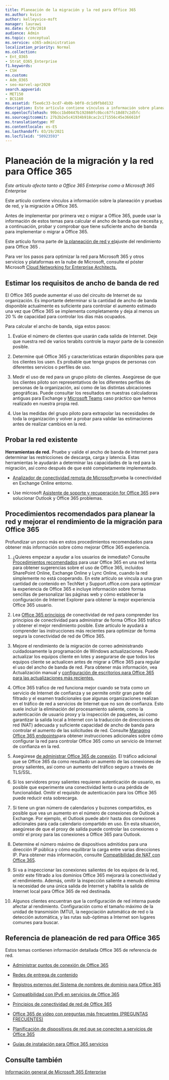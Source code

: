 ```yaml
---
title: Planeación de la migración y la red para Office 365
ms.author: kvice
author: kelleyvice-msft
manager: laurawi
ms.date: 6/29/2018
audience: Admin
ms.topic: conceptual
ms.service: o365-administration
localization_priority: Normal
ms.collection:
- Ent_O365
- Strat_O365_Enterprise
f1.keywords:
- CSH
ms.custom:
- Adm_O365
- seo-marvel-apr2020
search.appverid:
- MET150
- BCS160
ms.assetid: f5ee6c33-bcd7-4b0b-b0f8-dc1d9fb8d132
description: Este artículo contiene vínculos a información sobre planeación de red, pruebas y migración a Office 365.
ms.openlocfilehash: 99bcc1bd0447b192860fc0bcc67fc18d87c2d5fc
ms.sourcegitcommit: 27b2b2e5c41934b918cac2c171556c45e36661bf
ms.translationtype: MT
ms.contentlocale: es-ES
ms.lasthandoff: 03/19/2021
ms.locfileid: "50923593"
---
```

# <a name="network-and-migration-planning-for-office-365"></a>Planeación de la migración y la red para Office 365

*Este artículo afecta tanto a Office 365 Enterprise como a Microsoft 365 Enterprise*

Este artículo contiene vínculos a información sobre la planeación y pruebas de red, y la migración a Office 365.
  
Antes de implementar por primera vez o migrar a Office 365, puede usar la información de estos temas para calcular el ancho de banda que necesita y, a continuación, probar y comprobar que tiene suficiente ancho de banda para implementar o migrar a Office 365.

Este artículo forma parte de [la planeación de red y el](./network-planning-and-performance.md)ajuste del rendimiento para Office 365 .

Para ver los pasos para optimizar la red para Microsoft 365 y otros servicios y plataformas en la nube de Microsoft, consulte el póster Microsoft [Cloud Networking for Enterprise Architects.](../solutions/cloud-architecture-models.md)
   
## <a name="estimate-network-bandwidth-requirements"></a>Estimar los requisitos de ancho de banda de red
<a name="EstimateBandwidthRequirements"> </a>

El Office 365 puede aumentar el uso del circuito de Internet de su organización. Es importante determinar si la cantidad de ancho de banda disponible actualmente es suficiente para controlar el aumento estimado una vez que Office 365 se implementa completamente y deja al menos un 20 % de capacidad para controlar los días más ocupados.
  
Para calcular el ancho de banda, siga estos pasos:
  
1. Evalúe el número de clientes que usarán cada salida de Internet. Deje que nuestra red de varios terabits controle la mayor parte de la conexión posible. 
    
2. Determine qué Office 365 y características estarán disponibles para que los clientes los usen. Es probable que tenga grupos de personas con diferentes servicios o perfiles de uso.
    
3. Medir el uso de red para un grupo piloto de clientes. Asegúrese de que los clientes piloto son representativos de los diferentes perfiles de personas de la organización, así como de las distintas ubicaciones geográficas. Puede consultar los resultados en nuestras [](https://techcommunity.microsoft.com/t5/exchange-team-blog/announcing-the-exchange-client-network-bandwidth-calculator-beta/ba-p/601744) calculadoras antiguas para Exchange y [](https://www.microsoft.com/itshowcase/Article/Content/631/Optimizing-network-performance-for-Microsoft-Office-365) [Microsoft Teams](/microsoftteams/prepare-network) caso práctico que hemos realizado en nuestra propia red. 
    
4. Use las medidas del grupo piloto para extrapolar las necesidades de toda la organización y volver a probar para validar las estimaciones antes de realizar cambios en la red.
    
## <a name="test-your-existing-network"></a>Probar la red existente
<a name="calculators"> </a>

 **Herramientas de red.** Pruebe y valide el ancho de banda de Internet para determinar las restricciones de descarga, carga y latencia. Estas herramientas le ayudarán a determinar las capacidades de la red para la migración, así como después de que esté completamente implementado. 
    
- [Analizador de conectividad remota de Microsoft:](https://go.microsoft.com/fwlink/p/?LinkId=517243)prueba la conectividad en Exchange Online entorno.
    
- Use microsoft [Asistente de soporte y recuperación for Office 365](https://diagnostics.office.com/#/Download?env=SOC) para solucionar Outlook y Office 365 problemas. 
    
## <a name="best-practices-for-network-planning-and-improving-migration-performance-for-office-365"></a>Procedimientos recomendados para planear la red y mejorar el rendimiento de la migración para Office 365
<a name="BestPractices"> </a>

Profundizar un poco más en estos procedimientos recomendados para obtener más información sobre cómo mejorar Office 365 experiencia.
  
1. ¿Quieres empezar a ayudar a los usuarios de inmediato? Consulte [Procedimientos recomendados](https://support.office.com/article/fd16c8d2-4799-4c39-8fd7-045f06640166) para usar Office 365 en una red lenta para obtener sugerencias sobre el uso de Office 365, incluidos SharePoint Online, Exchange Online y Lync Online, cuando la red simplemente no está cooperando. En este artículo se vincula a una gran cantidad de contenido en TechNet y Support.office.com para optimizar la experiencia de Office 365 e incluye información sobre formas sencillas de personalizar las páginas web y cómo establecer la configuración de Internet Explorer para obtener la mejor experiencia Office 365 usuario. 
    
2. Lea [Office 365 principios](./microsoft-365-network-connectivity-principles.md) de conectividad de red para comprender los principios de conectividad para administrar de forma Office 365 tráfico y obtener el mejor rendimiento posible. Este artículo le ayudará a comprender las instrucciones más recientes para optimizar de forma segura la conectividad de red de Office 365. 
    
3. Mejore el rendimiento de la migración de correo administrando cuidadosamente la programación de Windows actualizaciones. Puede actualizar los equipos cliente en lotes y asegurarse de que todos los equipos cliente se actualicen antes de migrar a Office 365 para regular el uso del ancho de banda de red. Para obtener más información, vea Actualización manual y [configuración de escritorios para Office 365 para las actualizaciones más recientes.](https://support.microsoft.com/gp/office-2013-365-update)
    
4. Office 365 tráfico de red funciona mejor cuando se trata como un servicio de Internet de confianza y se permite omitir gran parte del filtrado y el examen tradicionales que algunas organizaciones realizan en el tráfico de red a servicios de Internet que no son de confianza. Esto suele incluir la eliminación del procesamiento saliente, como la autenticación de usuario proxy y la inspección de paquetes, así como garantizar la salida local a Internet con la traducción de direcciones de red (NAT) adecuada y suficiente capacidad de ancho de banda para controlar el aumento de las solicitudes de red. Consulte [Managing Office 365 endpoints](https://support.office.com/article/99cab9d4-ef59-4207-9f2b-3728eb46bf9a)para obtener instrucciones adicionales sobre cómo configurar la red para controlar Office 365 como un servicio de Internet de confianza en la red.
    
1. Asegúrese [de administrar Office 365 de conexión](https://support.office.com/article/99cab9d4-ef59-4207-9f2b-3728eb46bf9a). El tráfico adicional que se Office 365 da como resultado un aumento de las conexiones de proxy salientes, así como un aumento del tráfico seguro a través de TLS/SSL.
    
2. Si los servidores proxy salientes requieren autenticación de usuario, es posible que experimente una conectividad lenta o una pérdida de funcionalidad. Omitir el requisito de autenticación para los Office 365 puede reducir esta sobrecarga.
    
3. Si tiene un gran número de calendarios y buzones compartidos, es posible que vea un aumento en el número de conexiones de Outlook a Exchange. Por ejemplo, el Outlook puede abrir hasta dos conexiones adicionales para cada calendario compartido en uso. En esta situación, asegúrese de que el proxy de salida puede controlar las conexiones o omitir el proxy para las conexiones a Office 365 para Outlook.
    
4. Determine el número máximo de dispositivos admitidos para una dirección IP pública y cómo equilibrar la carga entre varias direcciones IP. Para obtener más información, consulte [Compatibilidad de NAT con Office 365](nat-support-with-microsoft-365.md).
    
5. Si va a inspeccionar las conexiones salientes de los equipos de la red, omitir este filtrado a los dominios Office 365 mejorará la conectividad y el rendimiento. Además, omitir la inspección saliente a menudo elimina la necesidad de una única salida de Internet y habilita la salida de Internet local para Office 365 de red destinada.
    
6. Algunos clientes encuentran que la configuración de red interna puede afectar al rendimiento. Configuración como el tamaño máximo de la unidad de transmisión (MTU), la negociación automática de red o la detección automática, y las rutas sub-óptimas a Internet son lugares comunes para buscar.
    
## <a name="network-planning-reference-for-office-365"></a>Referencia de planeación de red para Office 365
<a name="NetReference"> </a>

Estos temas contienen información detallada Office 365 de referencia de red.
  
- [Administrar puntos de conexión de Office 365](https://support.office.com/article/99cab9d4-ef59-4207-9f2b-3728eb46bf9a)
    
- [Redes de entrega de contenido](content-delivery-networks.md)
    
- [Registros externos del Sistema de nombres de dominio para Office 365](external-domain-name-system-records.md)
    
- [Compatibilidad con IPv6 en servicios de Office 365](ipv6-support.md)
    
- [Principios de conectividad de red de Office 365](./microsoft-365-network-connectivity-principles.md)
    
- [Office 365 de vídeo con preguntas más frecuentes (PREGUNTAS FRECUENTES)](office-365-video-networking-faq.md)
    
- [Planificación de dispositivos de red que se conecten a servicios de Office 365](plan-for-network-devices.md)
    
- [Guías de instalación para Office 365 servicios](setup-guides-for-microsoft-365.md)
 
## <a name="see-also"></a>Consulte también

[Información general de Microsoft 365 Enterprise](microsoft-365-overview.md)
